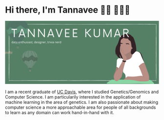 # Hi there, I'm Tannavee 👋🏽 👩🏽‍💻

<!--
**tannavee/tannavee** is a ✨ _special_ ✨ repository because its `README.md` (this file) appears on your GitHub profile.

Here are some ideas to get you started:

- 🔭 I’m currently working on ...
- 🌱 I’m currently learning ...
- 👯 I’m looking to collaborate on ...
- 🤔 I’m looking for help with ...
- 💬 Ask me about ...
- 📫 How to reach me: ...
- 😄 Pronouns: ...
- ⚡ Fun fact: ...
-->

<p align="center">
  <img src="https://github.com/tannavee/tannavee/blob/master/banner.png"
</p>

I am a recent graduate of [UC Davis](https://www.ucdavis.edu/), where I studied Genetics/Genomics and Computer Science. I am particularily interested in the application of machine learning in the area of genetics. I am also passionate about making computer science a more approachable area for people of all backgrounds to learn as any domain can work hand-in-hand with it. 
